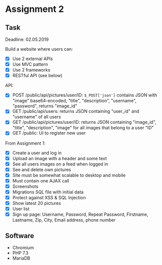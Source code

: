 # Assignment 2

## Task

Deadline: 02.05.2019

Build a website where users can:
* [X] Use 2 external APIs
* [X] Use MVC pattern
* [X] Use 2 frameworks
* [X] RESTful API (see below)

API:
* [X] POST /public/api/pictures/user/ID: `$_POST['json']` contains JSON with "image" base64-encoded, "title", "description", "username", "password", returns "image_id"
* [X] GET /public/api/users: returns JSON containing "user_id" and "username" of all users
* [X] GET /public/api/pictures/user/ID: returns JSON containing "image_id", "title", "description", "image" for all images that belong to a user "ID"
* [X] GET /public: UI to register new user

From Assignment 1:
* [X] Create a user and log in
* [X] Upload an image with a header and some text
* [X] See all users images on a feed when logged in
* [X] See and delete own pictures
* [X] Site must be somewhat scalable to desktop and mobile
* [X] Must contain one AJAX call
* [X] Screenshots
* [X] Migrations SQL file with initial data
* [X] Protect against XSS & SQL Injection
* [X] Show latest 20 pictures
* [X] User list
* [X] Sign up page: Username, Password, Repeat Password, Firstname, Lastname, Zip, City, Email address, phone number

## Software

* Chromium
* PHP 7.3
* MariaDB
